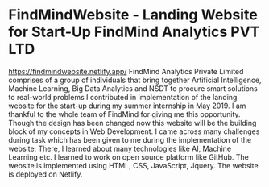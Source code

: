# FindMindWebsite - Landing Website for Start-Up FindMind Analytics PVT LTD
https://findmindwebsite.netlify.app/
FindMind Analytics Private Limited comprises of a group of individuals that bring together Artificial Intelligence, Machine Learning, Big Data Analytics and NSDT to procure smart solutions to real-world problems
I contributed in implementation of the landing website for the start-up during my summer internship in May 2019. I am thankful to the whole team of FindMind for giving me this opportunity. Though the design has been changed now 
this website will be the building block of my concepts in Web Development. I came across many challenges during task which has been given to me during the implementation of the website. There, I learned about many technologies like AI, Machine Learning etc.
I learned to work on open source platform like GitHub.
The website is implemented using HTML, CSS, JavaScript, Jquery. The website is deployed on Netlify.
